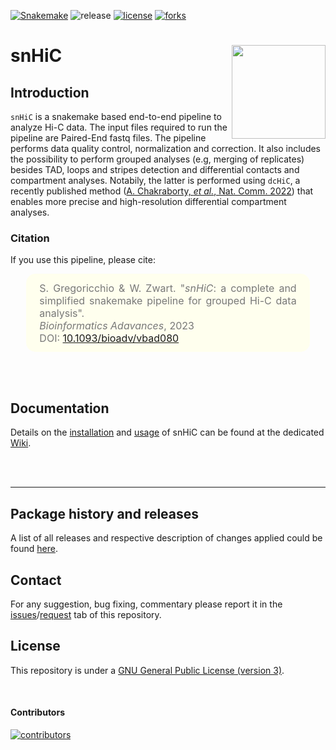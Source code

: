 [![Snakemake](https://img.shields.io/badge/snakemake-≥7.8.5-brightgreen.svg)](https://snakemake.github.io)
![release](https://img.shields.io/github/v/release/sebastian-gregoricchio/snHiC)
[![license](https://img.shields.io/badge/License-GPLv3-blue.svg)](https://sebastian-gregoricchio.github.io/snHiC/LICENSE.md/LICENSE)
[![forks](https://img.shields.io/github/forks/sebastian-gregoricchio/snHiC?style=social)](https://github.com/sebastian-gregoricchio/snHiC/fork)
<!-- ![update](https://badges.pufler.dev/updated/sebastian-gregoricchio/snHiC)
![visits](https://badges.pufler.dev/visits/sebastian-gregoricchio/snHiC)
![downloads](https://img.shields.io/github/downloads/sebastian-gregoricchio/snHiC/total.svg)--->



# snHiC [<img src="https://raw.githubusercontent.com/sebastian-gregoricchio/snHiC/main/resources/snHiC_logo.svg" align="right" height = 150/>](https://sebastian-gregoricchio.github.io/snHiC)

## Introduction
`snHiC` is a snakemake based end-to-end pipeline to analyze Hi-C data. The input files required to run the pipeline are Paired-End fastq files. The pipeline performs data quality control, normalization and correction. It also includes the possibility to perform grouped analyses (e.g, merging of replicates) besides TAD, loops and stripes detection and differential contacts and compartment analyses. Notabily, the latter is performed using `dcHiC`, a recently published method ([A. Chakraborty, *et al.*, Nat. Comm. 2022](https://www.nature.com/articles/s41467-022-34626-6)) that enables more precise and high-resolution differential compartment analyses.


### Citation
If you use this pipeline, please cite:

<div class="warning" style='padding:2.5%; background-color:#ffffee; color:#787878; margin-left:5%; margin-right:5%; border-radius:15px;'>
<span>
<font size="-0.5">

<div style="margin-left:2%; margin-right:2%; text-align: justify">
S. Gregoricchio & W. Zwart. "<i>snHiC</i>: a complete and simplified snakemake pipeline for grouped Hi-C data analysis". <br>
<i>Bioinformatics Adavances</i>, 2023 <br>
DOI: <a href="https://doi.org/10.1093/bioadv/vbad080">10.1093/bioadv/vbad080</a>
</div>
</font>

</span>
</div>

<br/><br/>

## Documentation
Details on the [installation](https://github.com/sebastian-gregoricchio/snHiC/wiki/2.-Installation-and-dependencies) and [usage](https://github.com/sebastian-gregoricchio/snHiC/wiki/3.-Run-the-pipeline) of snHiC can be found at the dedicated [Wiki](https://github.com/sebastian-gregoricchio/snHiC/wiki/).

<br/><br/>

-----------------
## Package history and releases
A list of all releases and respective description of changes applied could be found [here](https://sebastian-gregoricchio.github.io/snHiC/NEWS).

## Contact
For any suggestion, bug fixing, commentary please report it in the [issues](https://github.com/sebastian-gregoricchio/snHiC/issues)/[request](https://github.com/sebastian-gregoricchio/snHiC/pulls) tab of this repository.

## License
This repository is under a [GNU General Public License (version 3)](https://sebastian-gregoricchio.github.io/snHiC/LICENSE.md/LICENSE).

<br/>

#### Contributors
[![contributors](https://contrib.rocks/image?repo=sebastian-gregoricchio/snHiC)](https://sebastian-gregoricchio.github.io/)
